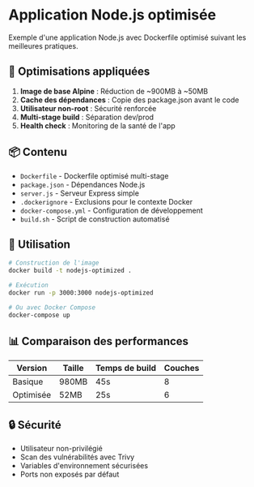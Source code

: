 # Application Node.js optimisée

Exemple d'une application Node.js avec Dockerfile optimisé suivant les meilleures pratiques.

## 🎯 Optimisations appliquées

1. **Image de base Alpine** : Réduction de ~900MB à ~50MB
2. **Cache des dépendances** : Copie des package.json avant le code
3. **Utilisateur non-root** : Sécurité renforcée
4. **Multi-stage build** : Séparation dev/prod
5. **Health check** : Monitoring de la santé de l'app

## 📦 Contenu

-   `Dockerfile` - Dockerfile optimisé multi-stage
-   `package.json` - Dépendances Node.js
-   `server.js` - Serveur Express simple
-   `.dockerignore` - Exclusions pour le contexte Docker
-   `docker-compose.yml` - Configuration de développement
-   `build.sh` - Script de construction automatisé

## 🚀 Utilisation

```bash
# Construction de l'image
docker build -t nodejs-optimized .

# Exécution
docker run -p 3000:3000 nodejs-optimized

# Ou avec Docker Compose
docker-compose up
```

## 📊 Comparaison des performances

| Version   | Taille | Temps de build | Couches |
| --------- | ------ | -------------- | ------- |
| Basique   | 980MB  | 45s            | 8       |
| Optimisée | 52MB   | 25s            | 6       |

## 🔒 Sécurité

-   Utilisateur non-privilégié
-   Scan des vulnérabilités avec Trivy
-   Variables d'environnement sécurisées
-   Ports non exposés par défaut
